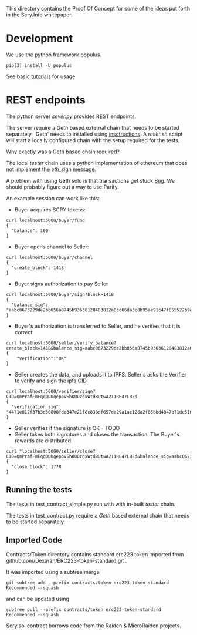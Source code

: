 This directory contains the Proof Of Concept for some of the ideas put forth in the Scry.Info whitepaper.

# Development

We use the python framework populus.
```
pip[3] install -U populus
```
See basic [tutorials](http://populus.readthedocs.io/en/latest/tutorial.html) for usage 

# REST endpoints

The python server *sever.py* provides REST endpoints.

The server require a *Geth* based external chain that needs to be started separately. 'Geth' needs to installed using [insctructions](https://github.com/ethereum/go-ethereum/wiki/Building-Ethereum).
A *reset.sh* script will start a locally configured chain with the setup required for the tests.

Why exactly was a Geth based chain required? 

The local *tester* chain uses a python implementation of ethereum that does not implement the *eth_sign* message.

A problem with using Geth solo is that transactions get stuck [Bug](https://github.com/ethereum/go-ethereum/issues/3694). We should probably figure out a way to use Parity.

An example session can work like this:

- Buyer acquires SCRY tokens:
```
curl localhost:5000/buyer/fund
{
  "balance": 100
}
```
- Buyer opens channel to Seller:
```
curl localhost:5000/buyer/channel
{
  "create_block": 1418
}
```
- Buyer signs authorization to pay Seller
```
curl localhost:5000/buyer/sign?block=1418
{
  "balance_sig": "aabc0673229de2bb056a8745b93636128483812a0cc66da3c8b95ae91c47f055522b9a3d13f92ddb87d08319a2cd4b10d6b845b1b705391e7fa3f610b7f1f7d41b"
}
```
- Buyer's authorization is transferred to Seller, and he verifies that it is correct
```
curl localhost:5000/seller/verify_balance?create_block=1418&balance_sig=aabc0673229de2bb056a8745b93636128483812a0cc66da3c8b95ae91c47f055522b9a3d13f92ddb87d08319a2cd4b10d6b845b1b705391e7fa3f610b7f1f7d41b
{
    "verification":"OK"
}
```
- Seller creates the data, and uploads it to IPFS. Seller's asks the Verifier to verify and sign the ipfs CID
```
curl localhost:5000/verifier/sign?CID=QmPrafFmEqqQDUgepoVShKUDzdxWtd8UtwA211RE47LBZd
{
  "verification_sig": "4471e812f37b3d50808fde347e21f8c838df657da29a1ac126a2f85bbd4847b71de516f4ca8d2b26587f4ddc0ac2b78cf18cb03a12097800cbb281f26e5c2ada1b"
}
```
- Seller verifies if the signature is OK - TODO
- Seller takes both signatures and closes the transaction. The Buyer's rewards are distributed
```
curl "localhost:5000/seller/close?CID=QmPrafFmEqqQDUgepoVShKUDzdxWtd8UtwA211RE47LBZd&balance_sig=aabc0673229de2bb056a8745b93636128483812a0cc66da3c8b95ae91c47f055522b9a3d13f92ddb87d08319a2cd4b10d6b845b1b705391e7fa3f610b7f1f7d41b&verification_sig=4471e812f37b3d50808fde347e21f8c838df657da29a1ac126a2f85bbd4847b71de516f4ca8d2b26587f4ddc0ac2b78cf18cb03a12097800cbb281f26e5c2ada1b&create_block=1418"
{
  "close_block": 1778
}
```

## Running the tests
The tests in test_contract_simple.py run with with in-built *tester* chain.

The tests in test_contract.py require a *Geth* based external chain that needs to be started separately. 

## Imported Code
Contracts/Token directory contains standard erc223 token imported from github.com/Dexaran/ERC223-token-standard.git .

It was imported using a subtree merge
```
git subtree add --prefix contracts/token erc223-token-standard Recommended --squash
```
and can be updated using
```
subtree pull --prefix contracts/token erc223-token-standard Recommended --squash
```

Scry.sol contract borrows code from the Raiden & MicroRaiden projects.